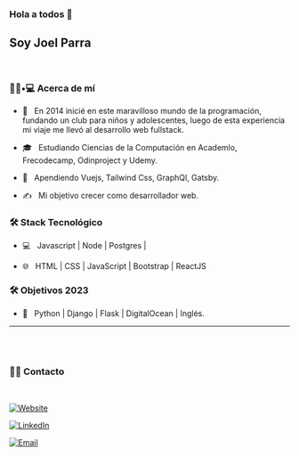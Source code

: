 ### Hola a todos 👋<h2>Soy Joel Parra</h2>

<br>

<h3> 👨🏻•💻 Acerca de mí </h3>



- 🤔 &nbsp; En 2014 inicié en este maravilloso mundo de la programación, fundando un club para niños y adolescentes, luego de esta experiencia mi viaje me llevó al desarrollo web fullstack.

- 🎓 &nbsp; Estudiando Ciencias de la Computación en Academlo, Frecodecamp, Odinproject y Udemy.

- 🌱 &nbsp; Apendiendo  Vuejs, Tailwind Css, GraphQl, Gatsby.

- ✍️ &nbsp; Mi objetivo crecer como desarrollador web.



<h3>🛠 Stack Tecnológico </h3>

- 💻 &nbsp; Javascript | Node | Postgres | 

- 🌐 &nbsp; HTML | CSS | JavaScript | Bootstrap | ReactJS 

<h3>🛠 Objetivos 2023</h3>

- 🔧 &nbsp; Python | Django | Flask | DigitalOcean | Inglés.

<hr>

<br/><br/>

<h3> 🤝🏻 Contacto </h3>

<br>



<p align="center">

<a href="https://portafoliodevjph.netlify.app/"><img alt="Website" src=""></a>

<a href="https://www.linkedin.com/in/joel-parra-hern%C3%A1ndez-4b1ba315/"><img alt="LinkedIn" src="https://img.shields.io/badge/LinkedIn-%230077B5.svg?&style=flat-square&logo=linkedin&logoColor=white"></a>

<a href="joeldevjobs"><img alt="Email" src=""></a>

</p>



<!---
joelramonph/joelramonph is a ✨ special ✨ repository because its `README.md` (this file) appears on your GitHub profile.
You can click the Preview link to take a look at your changes.
--->
